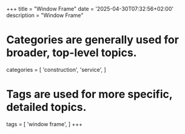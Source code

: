 +++
title = "Window Frame"
date = '2025-04-30T07:32:56+02:00'
description = "Window Frame"
# Categories are generally used for broader, top-level topics.
categories = [
 'construction',
 'service',
]
# Tags are used for more specific, detailed topics.
tags = [
 'window frame',
]
+++

